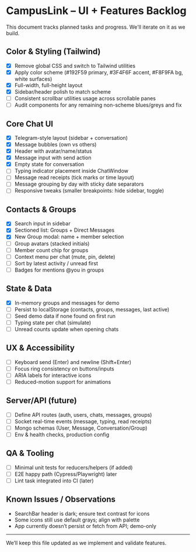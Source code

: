 # CampusLink – UI + Features Backlog

This document tracks planned tasks and progress. We'll iterate on it as we build.

## Color & Styling (Tailwind)

- [x] Remove global CSS and switch to Tailwind utilities
- [x] Apply color scheme (#192F59 primary, #3F4F6F accent, #F8F9FA bg, white surfaces)
- [x] Full-width, full-height layout
- [x] Sidebar/header polish to match scheme
- [ ] Consistent scrollbar utilities usage across scrollable panes
- [ ] Audit components for any remaining non-scheme blues/greys and fix

## Core Chat UI

- [x] Telegram-style layout (sidebar + conversation)
- [x] Message bubbles (own vs others)
- [x] Header with avatar/name/status
- [x] Message input with send action
- [x] Empty state for conversation
- [ ] Typing indicator placement inside ChatWindow
- [ ] Message read receipts (tick marks or time layout)
- [ ] Message grouping by day with sticky date separators
- [ ] Responsive tweaks (smaller breakpoints: hide sidebar, toggle)

## Contacts & Groups

- [x] Search input in sidebar
- [x] Sectioned list: Groups + Direct Messages
- [x] New Group modal: name + member selection
- [ ] Group avatars (stacked initials)
- [ ] Member count chip for groups
- [ ] Context menu per chat (mute, pin, delete)
- [ ] Sort by latest activity / unread first
- [ ] Badges for mentions @you in groups

## State & Data

- [x] In-memory groups and messages for demo
- [ ] Persist to localStorage (contacts, groups, messages, last active)
- [ ] Seed demo data if none found on first run
- [ ] Typing state per chat (simulate)
- [ ] Unread counts update when opening chats

## UX & Accessibility

- [ ] Keyboard send (Enter) and newline (Shift+Enter)
- [ ] Focus ring consistency on buttons/inputs
- [ ] ARIA labels for interactive icons
- [ ] Reduced-motion support for animations

## Server/API (future)

- [ ] Define API routes (auth, users, chats, messages, groups)
- [ ] Socket real-time events (message, typing, read receipts)
- [ ] Mongo schemas (User, Message, Conversation/Group)
- [ ] Env & health checks, production config

## QA & Tooling

- [ ] Minimal unit tests for reducers/helpers (if added)
- [ ] E2E happy path (Cypress/Playwright) later
- [ ] Lint task integrated into CI (later)

## Known Issues / Observations

- SearchBar header is dark; ensure text contrast for icons
- Some icons still use default grays; align with palette
- App currently doesn’t persist or fetch from API; demo-only

---

We’ll keep this file updated as we implement and validate features.
